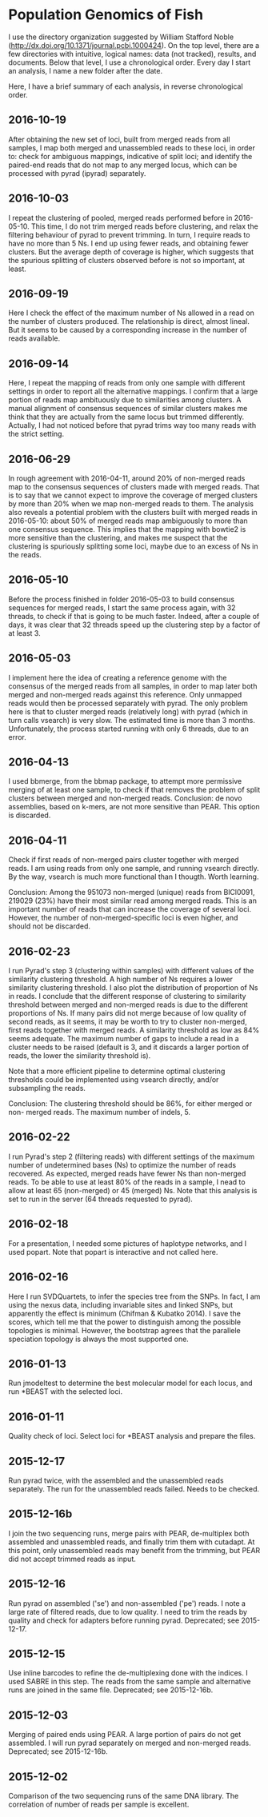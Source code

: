 Population Genomics of Fish
===========================

I use the directory organization suggested by  William Stafford Noble
(<http://dx.doi.org/10.1371/journal.pcbi.1000424>). On the top level, there
are a few directories with intuitive, logical names: data (not tracked),
results, and documents. Below that level, I use a chronological order.
Every day I start an analysis, I name a new folder after the date.

Here, I have a brief summary of each analysis, in reverse chronological order.

2016-10-19
----------
After obtaining the new set of loci, built from merged reads from all samples,
I map both merged and unassembled reads to these loci, in order to: check for
ambiguous mappings, indicative of split loci; and identify the paired-end reads
that do not map to any merged locus, which can be processed with pyrad (ipyrad)
separately.

2016-10-03
----------
I repeat the clustering of pooled, merged reads performed before in 2016-05-10.
This time, I do not trim merged reads before clustering, and relax the filtering
behaviour of pyrad to prevent trimming. In turn, I require reads to have no more
than 5 Ns. I end up using fewer reads, and obtaining fewer clusters. But the
average depth of coverage is higher, which suggests that the spurious splitting
of clusters observed before is not so important, at least.

2016-09-19
----------
Here I check the effect of the maximum number of Ns allowed in a read on the
number of clusters produced. The relationship is direct, almost lineal. But it
seems to be caused by a corresponding increase in the number of reads available.

2016-09-14
----------
Here, I repeat the mapping of reads from only one sample with different settings
in order to report all the alternative mappings. I confirm that a large portion
of reads map ambituously due to similarities among clusters. A manual alignment
of consensus sequences of similar clusters makes me think that they are actually
from the same locus but trimmed differently. Actually, I had not noticed before
that pyrad trims way too many reads with the strict setting. 

2016-06-29
----------
In rough agreement with 2016-04-11, around 20% of non-merged reads map to the
consensus sequences of clusters made with merged reads. That is to say that
we cannot expect to improve the coverage of merged clusters by more than 20%
when we map non-merged reads to them. The analysis also reveals a potential
problem with the clusters built with merged reads in 2016-05-10: about 50%
of merged reads map ambiguously to more than one consensus sequence. This
implies that the mapping with bowtie2 is more sensitive than the clustering,
and makes me suspect that the clustering is spuriously splitting some loci,
maybe due to an excess of Ns in the reads.

2016-05-10
----------
Before the process finished in folder 2016-05-03 to build consensus sequences
for merged reads, I start the same process again, with 32 threads, to check
if that is going to be much faster. Indeed, after a couple of days, it was
clear that 32 threads speed up the clustering step by a factor of at least 3.

2016-05-03
----------
I implement here the idea of creating a reference genome with the consensus
of the merged reads from all samples, in order to map later both merged and
non-merged reads against this reference. Only unmapped reads would then be
processed separately with pyrad. The only problem here is that to cluster
merged reads (relatively long) with pyrad (which in turn calls vsearch) is
very slow. The estimated time is more than 3 months. Unfortunately, the process
started running with only 6 threads, due to an error.

2016-04-13
----------
I used bbmerge, from the bbmap package, to attempt more permissive merging
of at least one sample, to check if that removes the problem of split clusters
between merged and non-merged reads. Conclusion: de novo assemblies, based
on k-mers, are not more sensitive than PEAR. This option is discarded.


2016-04-11
----------
Check if first reads of non-merged pairs cluster together with merged reads.
I am using reads from only one sample, and running vsearch directly. By the
way, vsearch is much more functional than I thougth. Worth learning. 

Conclusion: Among the 951073 non-merged (unique) reads from BlCl0091, 219029 (23%)
have their most similar read among merged reads. This is an important
number of reads that can increase the coverage of several loci. However,
the number of non-merged-specific loci is even higher, and should not
be discarded.


2016-02-23
----------
I run Pyrad's step 3 (clustering within samples) with different values of the
similarity clustering threshold. A high number of Ns requires a lower similarity
clustering threshold. I also plot the distribution of proportion of Ns in reads.
I conclude that the different response of clustering to similarity threshold
between merged and non-merged reads is due to the different proportions of Ns.
If many pairs did not merge because of low quality of second reads, as it seems,
it may be worth to try to cluster non-merged, first reads together with merged
reads. A similarity threshold as low as 84% seems adequate. The maximum number
of gaps to include a read in a cluster needs to be raised (default is 3, and it
discards a larger portion of reads, the lower the similarity threshold is).

Note that a more efficient pipeline to determine optimal clustering thresholds
could be implemented using vsearch directly, and/or subsampling the reads.

Conclusion: The clustering threshold should be 86%, for either merged or non-
merged reads. The maximum number of indels, 5.

2016-02-22
----------
I run Pyrad's step 2 (filtering reads) with different settings of the maximum
number of undetermined bases (Ns) to optimize the number of reads recovered.
As expected, merged reads have fewer Ns than non-merged reads. To be able to use
at least 80% of the reads in a sample, I nead to allow at least 65 (non-merged)
or 45 (merged) Ns. Note that this analysis is set to run in the server (64 threads
requested to pyrad).

2016-02-18
----------
For a presentation, I needed some pictures of haplotype networks, and I used
popart. Note that popart is interactive and not called here.

2016-02-16
----------
Here I run SVDQuartets, to infer the species tree from the SNPs. In fact, I am
using the nexus data, including invariable sites and linked SNPs, but apparently
the effect is minimum (Chifman & Kubatko 2014). I save the scores, which tell
me that the power to distinguish among the possible topologies is minimal. However,
the bootstrap agrees that the parallele speciation topology is always the most
supported one.

2016-01-13
----------
Run jmodeltest to determine the best molecular model for each locus, and run
*BEAST with the selected loci.

2016-01-11
----------
Quality check of loci. Select loci for *BEAST analysis and prepare the files.

2015-12-17
----------
Run pyrad twice, with the assembled and the unassembled reads separately.
The run for the unassembled reads failed. Needs to be checked.

2015-12-16b
-----------
I join the two sequencing runs, merge pairs with PEAR, de-multiplex
both assembled and unassembled reads, and finally trim them with
cutadapt. At this point, only unassembled reads may benefit from the
trimming, but PEAR did not accept trimmed reads as input.

2015-12-16
----------
Run pyrad on assembled ('se') and non-assembled ('pe') reads. I note
a large rate of filtered reads, due to low quality. I need to trim the
reads by quality and check for adapters before running pyrad. Deprecated;
see 2015-12-17.

2015-12-15
----------
Use inline barcodes to refine the de-multiplexing done with the indices.
I used SABRE in this step. The reads from the same sample and alternative
runs are joined in the same file. Deprecated; see 2015-12-16b.

2015-12-03
----------
Merging of paired ends using PEAR. A large portion of pairs do not
get assembled. I will run pyrad separately on merged and non-merged
reads. Deprecated; see 2015-12-16b.

2015-12-02
----------
Comparison of the two sequencing runs of the same DNA library. The 
correlation of number of reads per sample is excellent.

